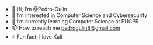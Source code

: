 - 👋 Hi, I’m @Pedro-Gulin
- 👀 I’m interested in Computer Science and Cybersecurity
- 🌱 I’m currently learning Computer Science at PUCPR
- 📫 How to reach me pedrogulin8@gmail.com
- ⚡ Fun fact: I love Kali

<!---
Pedro-Gulin/Pedro-Gulin is a ✨ special ✨ repository because its `README.md` (this file) appears on your GitHub profile.
You can click the Preview link to take a look at your changes.
--->
